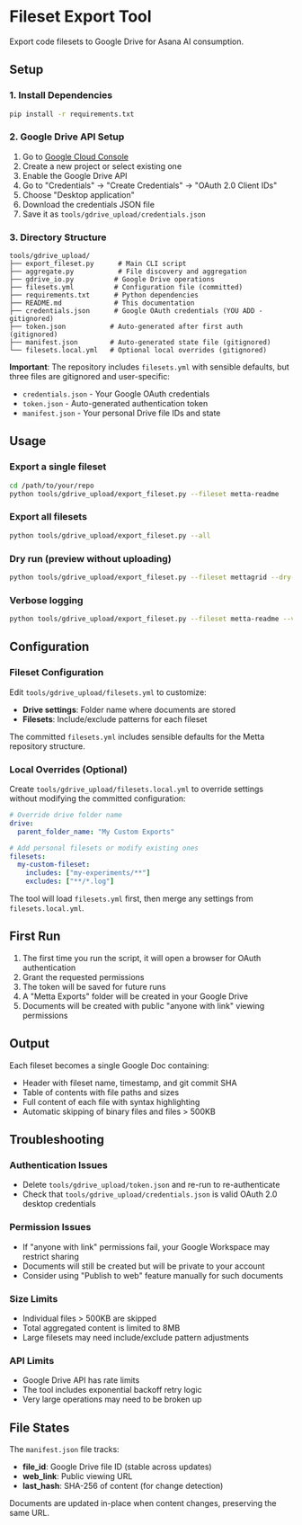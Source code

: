 # Fileset Export Tool

Export code filesets to Google Drive for Asana AI consumption.

## Setup

### 1. Install Dependencies

```bash
pip install -r requirements.txt
```

### 2. Google Drive API Setup

1. Go to [Google Cloud Console](https://console.cloud.google.com/)
2. Create a new project or select existing one
3. Enable the Google Drive API
4. Go to "Credentials" → "Create Credentials" → "OAuth 2.0 Client IDs"
5. Choose "Desktop application"
6. Download the credentials JSON file
7. Save it as `tools/gdrive_upload/credentials.json`

### 3. Directory Structure

```
tools/gdrive_upload/
├── export_fileset.py      # Main CLI script
├── aggregate.py           # File discovery and aggregation
├── gdrive_io.py          # Google Drive operations
├── filesets.yml          # Configuration file (committed)
├── requirements.txt      # Python dependencies
├── README.md             # This documentation
├── credentials.json      # Google OAuth credentials (YOU ADD - gitignored)
├── token.json           # Auto-generated after first auth (gitignored)
├── manifest.json        # Auto-generated state file (gitignored)
└── filesets.local.yml   # Optional local overrides (gitignored)
```

**Important**: The repository includes `filesets.yml` with sensible defaults, but three files are gitignored and user-specific:
- `credentials.json` - Your Google OAuth credentials
- `token.json` - Auto-generated authentication token
- `manifest.json` - Your personal Drive file IDs and state

## Usage

### Export a single fileset

```bash
cd /path/to/your/repo
python tools/gdrive_upload/export_fileset.py --fileset metta-readme
```

### Export all filesets

```bash
python tools/gdrive_upload/export_fileset.py --all
```

### Dry run (preview without uploading)

```bash
python tools/gdrive_upload/export_fileset.py --fileset mettagrid --dry-run
```

### Verbose logging

```bash
python tools/gdrive_upload/export_fileset.py --fileset metta-readme --verbose
```

## Configuration

### Fileset Configuration
Edit `tools/gdrive_upload/filesets.yml` to customize:
- **Drive settings**: Folder name where documents are stored
- **Filesets**: Include/exclude patterns for each fileset

The committed `filesets.yml` includes sensible defaults for the Metta repository structure.

### Local Overrides (Optional)
Create `tools/gdrive_upload/filesets.local.yml` to override settings without modifying the committed configuration:

```yaml
# Override drive folder name
drive:
  parent_folder_name: "My Custom Exports"

# Add personal filesets or modify existing ones
filesets:
  my-custom-fileset:
    includes: ["my-experiments/**"]
    excludes: ["**/*.log"]
```

The tool will load `filesets.yml` first, then merge any settings from `filesets.local.yml`.

## First Run

1. The first time you run the script, it will open a browser for OAuth authentication
2. Grant the requested permissions
3. The token will be saved for future runs
4. A "Metta Exports" folder will be created in your Google Drive
5. Documents will be created with public "anyone with link" viewing permissions

## Output

Each fileset becomes a single Google Doc containing:

- Header with fileset name, timestamp, and git commit SHA
- Table of contents with file paths and sizes
- Full content of each file with syntax highlighting
- Automatic skipping of binary files and files > 500KB

## Troubleshooting

### Authentication Issues

- Delete `tools/gdrive_upload/token.json` and re-run to re-authenticate
- Check that `tools/gdrive_upload/credentials.json` is valid OAuth 2.0 desktop credentials

### Permission Issues

- If "anyone with link" permissions fail, your Google Workspace may restrict sharing
- Documents will still be created but will be private to your account
- Consider using "Publish to web" feature manually for such documents

### Size Limits

- Individual files > 500KB are skipped
- Total aggregated content is limited to 8MB
- Large filesets may need include/exclude pattern adjustments

### API Limits

- Google Drive API has rate limits
- The tool includes exponential backoff retry logic
- Very large operations may need to be broken up

## File States

The `manifest.json` file tracks:

- **file_id**: Google Drive file ID (stable across updates)
- **web_link**: Public viewing URL
- **last_hash**: SHA-256 of content (for change detection)

Documents are updated in-place when content changes, preserving the same URL.
